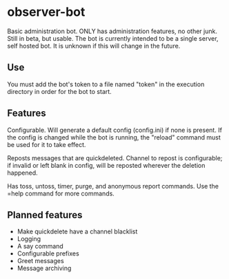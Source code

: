 # observer-bot
Basic administration bot. ONLY has administration features, no other junk.
Still in beta, but usable.
The bot is currently intended to be a single server, self hosted bot. It is unknown if this will change in the future.

## Use
You must add the bot's token to a file named "token" in the execution directory in order for the bot to start.

## Features
Configurable. Will generate a default config (config.ini) if none is present. If the config is changed while the bot is running, the "reload" command must be used for it to take effect.

Reposts messages that are quickdeleted. Channel to repost is configurable; if invalid or left blank in config, will be reposted wherever the deletion happened. 

Has toss, untoss, timer, purge, and anonymous report commands.
Use the =help command for more commands.

## Planned features
* Make quickdelete have a channel blacklist
* Logging
* A say command
* Configurable prefixes
* Greet messages
* Message archiving

